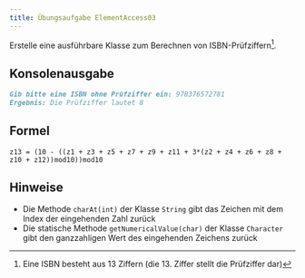 ```yaml
---
title: Übungsaufgabe ElementAccess03
---
```


Erstelle eine ausführbare Klasse zum Berechnen von ISBN-Prüfziffern[^1].

## Konsolenausgabe

```markdown
Gib bitte eine ISBN ohne Prüfziffer ein: 978376572781
Ergebnis: Die Prüfziffer lautet 8
```

## Formel

```
z13 = (10 - ((z1 + z3 + z5 + z7 + z9 + z11 + 3*(z2 + z4 + z6 + z8 + z10 + z12))mod10))mod10
```

## Hinweise
- Die Methode `charAt(int)` der Klasse `String` gibt das Zeichen mit dem Index der eingehenden Zahl zurück
- Die statische Methode `getNumericalValue(char)` der Klasse `Character` gibt den ganzzahligen Wert des eingehenden Zeichens zurück

[^1]: Eine ISBN besteht aus 13 Ziffern (die 13. Ziffer stellt die Prüfziffer dar)
